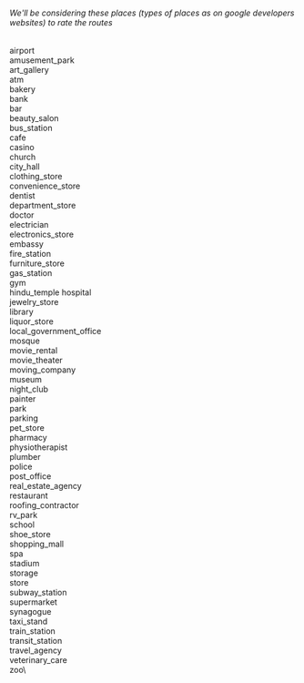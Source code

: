 ###### We'll be considering these places (types of places as on google developers websites) to rate the routes

airport\
amusement_park\
art_gallery\
atm\
bakery\
bank\
bar\
beauty_salon\
bus_station\
cafe\
casino\
church\
city_hall\
clothing_store\
convenience_store\
dentist\
department_store\
doctor\
electrician\
electronics_store\
embassy\
fire_station\
furniture_store\
gas_station\
gym\
hindu_temple
hospital\
jewelry_store\
library\
liquor_store\
local_government_office\
mosque\
movie_rental\
movie_theater\
moving_company\
museum\
night_club\
painter\
park\
parking\
pet_store\
pharmacy\
physiotherapist\
plumber\
police\
post_office\
real_estate_agency\
restaurant\
roofing_contractor\
rv_park\
school\
shoe_store\
shopping_mall\
spa\
stadium\
storage\
store\
subway_station\
supermarket\
synagogue\
taxi_stand\
train_station\
transit_station\
travel_agency\
veterinary_care\
zoo\